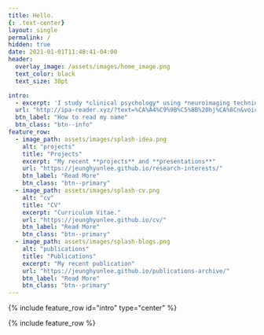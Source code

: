 ```yaml
---
title: Hello. 
{: .text-center} 
layout: single
permalink: /
hidden: true
date: 2021-01-01T11:48:41-04:00
header:
  overlay_image: /assets/images/home_image.png
  text_color: black
  text_size: 30pt

intro:
  - excerpt: 'I study *clinical psychology* using *neuroimaging techniques* and *computational modeling*.'
  url: "http://ipa-reader.xyz/?text=%CA%A4%C9%9B%C5%8B%20hj%CA%8Cn&voice=Nicole"
  btn_label: "How to read my name"
  btn_class: "btn--info"
feature_row:
  - image_path: assets/images/splash-idea.png
    alt: "projects"
    title: "Projects"
    excerpt: "My recent **projects** and **presentations**"
    url: "https://jeunghyunlee.github.io/research-interests/"
    btn_label: "Read More"
    btn_class: "btn--primary"
  - image_path: assets/images/splash-cv.png
    alt: "cv"
    title: "CV"
    excerpt: "Curriculum Vitae."
    url: "https://jeunghyunlee.github.io/cv/"
    btn_label: "Read More"
    btn_class: "btn--primary"
  - image_path: assets/images/splash-blogs.png
    alt: "publications"
    title: "Publications"
    excerpt: "My recent publication"
    url: "https://jeunghyunlee.github.io/publications-archive/"
    btn_label: "Read More"
    btn_class: "btn--primary"
---
```


{% include feature_row id="intro" type="center" %}

{% include feature_row %}

